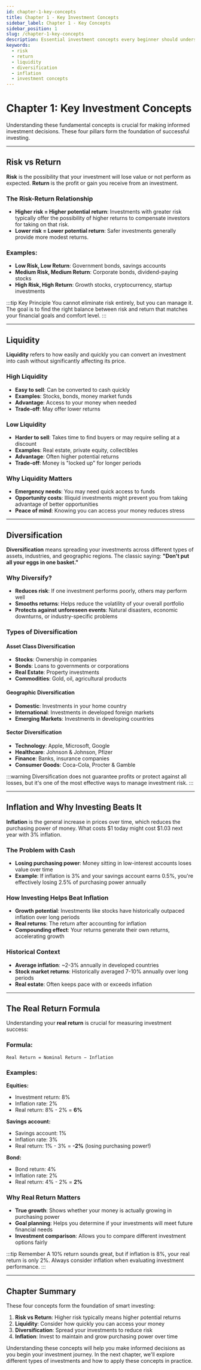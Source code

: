 ```yaml
---
id: chapter-1-key-concepts
title: Chapter 1 - Key Investment Concepts
sidebar_label: Chapter 1 - Key Concepts
sidebar_position: 1
slug: /chapter-1-key-concepts
description: Essential investment concepts every beginner should understand - risk vs return, liquidity, diversification, and inflation.
keywords:
  - risk
  - return
  - liquidity
  - diversification
  - inflation
  - investment concepts
---
```


# Chapter 1: Key Investment Concepts

Understanding these fundamental concepts is crucial for making informed investment decisions. These four pillars form the foundation of successful investing.

---

## Risk vs Return

**Risk** is the possibility that your investment will lose value or not perform as expected. **Return** is the profit or gain you receive from an investment.

### The Risk-Return Relationship
- **Higher risk = Higher potential return**: Investments with greater risk typically offer the possibility of higher returns to compensate investors for taking on that risk.
- **Lower risk = Lower potential return**: Safer investments generally provide more modest returns.

### Examples:
- **Low Risk, Low Return**: Government bonds, savings accounts
- **Medium Risk, Medium Return**: Corporate bonds, dividend-paying stocks
- **High Risk, High Return**: Growth stocks, cryptocurrency, startup investments

:::tip Key Principle
You cannot eliminate risk entirely, but you can manage it. The goal is to find the right balance between risk and return that matches your financial goals and comfort level.
:::

---

## Liquidity

**Liquidity** refers to how easily and quickly you can convert an investment into cash without significantly affecting its price.

### High Liquidity
- **Easy to sell**: Can be converted to cash quickly
- **Examples**: Stocks, bonds, money market funds
- **Advantage**: Access to your money when needed
- **Trade-off**: May offer lower returns

### Low Liquidity
- **Harder to sell**: Takes time to find buyers or may require selling at a discount
- **Examples**: Real estate, private equity, collectibles
- **Advantage**: Often higher potential returns
- **Trade-off**: Money is "locked up" for longer periods

### Why Liquidity Matters
- **Emergency needs**: You may need quick access to funds
- **Opportunity costs**: Illiquid investments might prevent you from taking advantage of better opportunities
- **Peace of mind**: Knowing you can access your money reduces stress

---

## Diversification

**Diversification** means spreading your investments across different types of assets, industries, and geographic regions. The classic saying: **"Don't put all your eggs in one basket."**

### Why Diversify?
- **Reduces risk**: If one investment performs poorly, others may perform well
- **Smooths returns**: Helps reduce the volatility of your overall portfolio
- **Protects against unforeseen events**: Natural disasters, economic downturns, or industry-specific problems

### Types of Diversification

#### Asset Class Diversification
- **Stocks**: Ownership in companies
- **Bonds**: Loans to governments or corporations
- **Real Estate**: Property investments
- **Commodities**: Gold, oil, agricultural products

#### Geographic Diversification
- **Domestic**: Investments in your home country
- **International**: Investments in developed foreign markets
- **Emerging Markets**: Investments in developing countries

#### Sector Diversification
- **Technology**: Apple, Microsoft, Google
- **Healthcare**: Johnson & Johnson, Pfizer
- **Finance**: Banks, insurance companies
- **Consumer Goods**: Coca-Cola, Procter & Gamble

:::warning
Diversification does not guarantee profits or protect against all losses, but it's one of the most effective ways to manage investment risk.
:::

---

## Inflation and Why Investing Beats It

**Inflation** is the general increase in prices over time, which reduces the purchasing power of money. What costs \$1 today might cost $1.03 next year with 3% inflation.

### The Problem with Cash
- **Losing purchasing power**: Money sitting in low-interest accounts loses value over time
- **Example**: If inflation is 3% and your savings account earns 0.5%, you're effectively losing 2.5% of purchasing power annually

### How Investing Helps Beat Inflation
- **Growth potential**: Investments like stocks have historically outpaced inflation over long periods
- **Real returns**: The return after accounting for inflation
- **Compounding effect**: Your returns generate their own returns, accelerating growth

### Historical Context
- **Average inflation**: ~2-3% annually in developed countries
- **Stock market returns**: Historically averaged 7-10% annually over long periods
- **Real estate**: Often keeps pace with or exceeds inflation

---

## The Real Return Formula

Understanding your **real return** is crucial for measuring investment success:

### Formula:
```
Real Return = Nominal Return − Inflation
```

### Examples:

**Equities:**
- Investment return: 8%
- Inflation rate: 2%
- Real return: 8% - 2% = **6%**

**Savings account:**
- Savings account: 1%
- Inflation rate: 3%
- Real return: 1% - 3% = **-2%** (losing purchasing power!)

**Bond:**
- Bond return: 4%
- Inflation rate: 2%
- Real return: 4% - 2% = **2%**

### Why Real Return Matters
- **True growth**: Shows whether your money is actually growing in purchasing power
- **Goal planning**: Helps you determine if your investments will meet future financial needs
- **Investment comparison**: Allows you to compare different investment options fairly

:::tip Remember
A 10% return sounds great, but if inflation is 8%, your real return is only 2%. Always consider inflation when evaluating investment performance.
:::

---

## Chapter Summary

These four concepts form the foundation of smart investing:

1. **Risk vs Return**: Higher risk typically means higher potential returns
2. **Liquidity**: Consider how quickly you can access your money
3. **Diversification**: Spread your investments to reduce risk
4. **Inflation**: Invest to maintain and grow purchasing power over time

Understanding these concepts will help you make informed decisions as you begin your investment journey. In the next chapter, we'll explore different types of investments and how to apply these concepts in practice.
